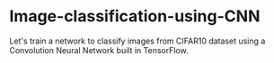 # Image-classification-using-CNN
Let's train a network to classify images from CIFAR10 dataset using a Convolution Neural Network built in TensorFlow.
